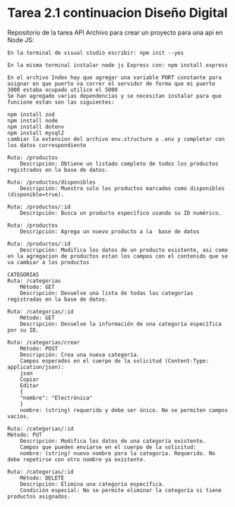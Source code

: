 # Tarea 2.1 continuacion Diseño Digital
Repositorio de la tarea API 
Archivo para crear un proyecto para una api en Node JS:
	
	En la terminal de visual studio escribir: npm init --yes
	
	En la misma terminal instalar node js Express con: npm install express 
	
	En el archivo Index hay que agregar una variable PORT constante para asignar en que puerto va correr el servidor de forma que mi puerto 3000 estaba ocupado utilice el 5000
	Se han agregado varias dependencias y se necesitan instalar para que funcione estan son las siguientes:

	npm install zod
	npm install node
	npm install dotenv
	npm install mysql2
	cambiar la extension del archivo env.structure a .env y completar con los datos correspondiente

	Ruta: /productos
		Descripción: Obtiene un listado completo de todos los productos registrados en la base de datos.

	Ruta: /productos/disponibles
		Descripción: Muestra solo los productos marcados como disponibles (disponible=true).

	Ruta: /productos/:id
		Descripción: Busca un producto específico usando su ID numérico.

	Ruta: /productos
		Descripción: Agrega un nuevo producto a la  base de datos

	Ruta: /productos/:id
		Descripción: Modifica los datos de un producto existente, asi como en la agregacion de productos estan los campos con el contenido que se va cambiar a los productos

	CATEGORIAS	
	Ruta: /categorias
		Método: GET
		Descripción: Devuelve una lista de todas las categorías registradas en la base de datos.

	Ruta: /categorias/:id
		Método: GET
		Descripción: Devuelve la información de una categoría específica por su ID.

	Ruta: /categorias/crear
		Método: POST
		Descripción: Crea una nueva categoría.
		Campos esperados en el cuerpo de la solicitud (Content-Type: application/json):
		json
		Copiar
		Editar
		{
		"nombre": "Electrónica"
		}
		nombre: (string) requerido y debe ser único. No se permiten campos vacíos.

	Ruta: /categorias/:id
	Método: PUT
		Descripción: Modifica los datos de una categoría existente.
		Campos que pueden enviarse en el cuerpo de la solicitud:
		nombre: (string) nuevo nombre para la categoría. Requerido. No debe repetirse con otro nombre ya existente.

	Ruta: /categorias/:id
		Método: DELETE
		Descripción: Elimina una categoría específica.
		Condición especial: No se permite eliminar la categoría si tiene productos asignados.